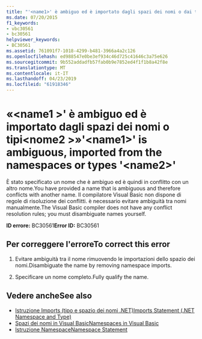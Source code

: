 ```yaml
---
title: "'<name1>' è ambiguo ed è importato dagli spazi dei nomi o dai tipi '<name2>'"
ms.date: 07/20/2015
f1_keywords:
- vbc30561
- bc30561
helpviewer_keywords:
- BC30561
ms.assetid: 761091f7-1018-4299-b481-3966a4a2c126
ms.openlocfilehash: ed988547e0be3ef934c46d725c41646c3a75e626
ms.sourcegitcommit: 9b552addadfb57fab0b9e7852ed4f1f1b8a42f8e
ms.translationtype: MT
ms.contentlocale: it-IT
ms.lasthandoff: 04/23/2019
ms.locfileid: "61918346"
---
```

# <a name="name1-is-ambiguous-imported-from-the-namespaces-or-types-name2"></a><span data-ttu-id="f541e-102">«\<name1 >' è ambiguo ed è importato dagli spazi dei nomi o tipi\<nome2 >»</span><span class="sxs-lookup"><span data-stu-id="f541e-102">'\<name1>' is ambiguous, imported from the namespaces or types '\<name2>'</span></span>
<span data-ttu-id="f541e-103">È stato specificato un nome che è ambiguo ed è quindi in conflitto con un altro nome.</span><span class="sxs-lookup"><span data-stu-id="f541e-103">You have provided a name that is ambiguous and therefore conflicts with another name.</span></span> <span data-ttu-id="f541e-104">Il compilatore Visual Basic non dispone di regole di risoluzione dei conflitti. è necessario evitare ambiguità tra nomi manualmente.</span><span class="sxs-lookup"><span data-stu-id="f541e-104">The Visual Basic compiler does not have any conflict resolution rules; you must disambiguate names yourself.</span></span>  
  
 <span data-ttu-id="f541e-105">**ID errore:** BC30561</span><span class="sxs-lookup"><span data-stu-id="f541e-105">**Error ID:** BC30561</span></span>  
  
## <a name="to-correct-this-error"></a><span data-ttu-id="f541e-106">Per correggere l'errore</span><span class="sxs-lookup"><span data-stu-id="f541e-106">To correct this error</span></span>  
  
1. <span data-ttu-id="f541e-107">Evitare ambiguità tra il nome rimuovendo le importazioni dello spazio dei nomi.</span><span class="sxs-lookup"><span data-stu-id="f541e-107">Disambiguate the name by removing namespace imports.</span></span>  
  
2. <span data-ttu-id="f541e-108">Specificare un nome completo.</span><span class="sxs-lookup"><span data-stu-id="f541e-108">Fully qualify the name.</span></span>  
  
## <a name="see-also"></a><span data-ttu-id="f541e-109">Vedere anche</span><span class="sxs-lookup"><span data-stu-id="f541e-109">See also</span></span>

- [<span data-ttu-id="f541e-110">Istruzione Imports (tipo e spazio dei nomi .NET)</span><span class="sxs-lookup"><span data-stu-id="f541e-110">Imports Statement (.NET Namespace and Type)</span></span>](../../../visual-basic/language-reference/statements/imports-statement-net-namespace-and-type.md)
- [<span data-ttu-id="f541e-111">Spazi dei nomi in Visual Basic</span><span class="sxs-lookup"><span data-stu-id="f541e-111">Namespaces in Visual Basic</span></span>](../../../visual-basic/programming-guide/program-structure/namespaces.md)
- [<span data-ttu-id="f541e-112">Istruzione Namespace</span><span class="sxs-lookup"><span data-stu-id="f541e-112">Namespace Statement</span></span>](../../../visual-basic/language-reference/statements/namespace-statement.md)

